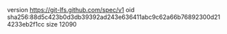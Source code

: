 version https://git-lfs.github.com/spec/v1
oid sha256:88d5c423b0d3db39392ad243e636411abc9c62a66b76892300d214233eb2f1cc
size 12090
